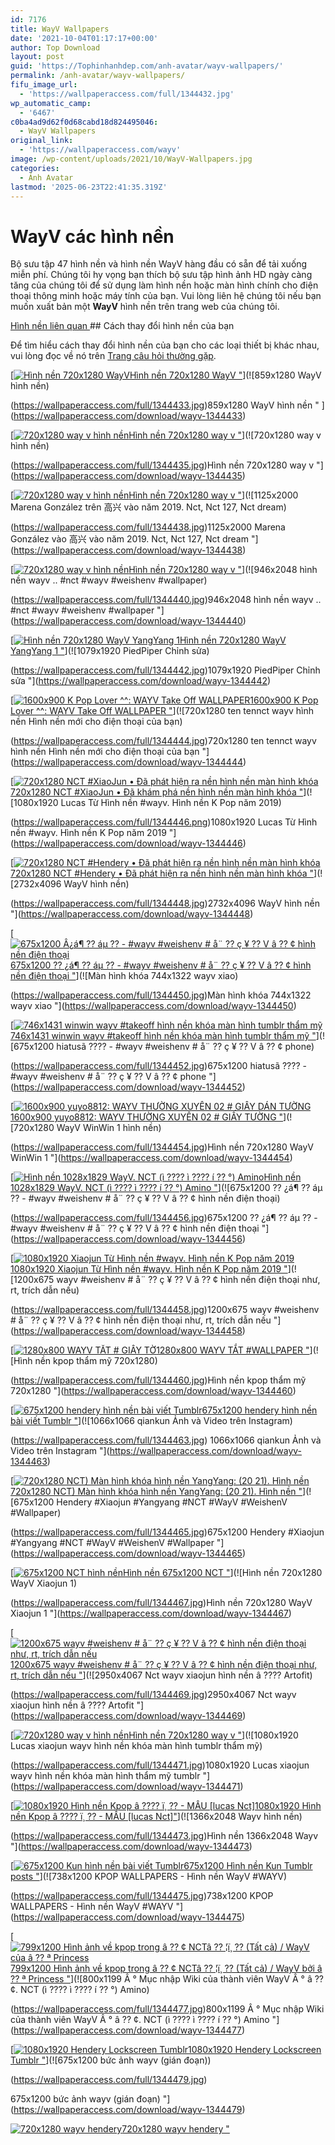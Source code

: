 ```yaml
---
id: 7176
title: WayV Wallpapers
date: '2021-10-04T01:17:17+00:00'
author: Top Download
layout: post
guid: 'https://Tophinhanhdep.com/anh-avatar/wayv-wallpapers/'
permalink: /anh-avatar/wayv-wallpapers/
fifu_image_url:
  - 'https://wallpaperaccess.com/full/1344432.jpg'
wp_automatic_camp:
  - '6467'
c0ba4ad9d62f0d68cabd18d824495046:
  - WayV Wallpapers
original_link:
  - 'https://wallpaperaccess.com/wayv'
image: /wp-content/uploads/2021/10/WayV-Wallpapers.jpg
categories:
  - Ảnh Avatar
lastmod: '2025-06-23T22:41:35.319Z'
---
```

# WayV các hình nền

Bộ sưu tập 47 hình nền và hình nền WayV hàng đầu có sẵn để tải xuống miễn phí. Chúng tôi hy vọng bạn thích bộ sưu tập hình ảnh HD ngày càng tăng của chúng tôi để sử dụng làm hình nền hoặc màn hình chính cho điện thoại thông minh hoặc máy tính của bạn. Vui lòng liên hệ chúng tôi nếu bạn muốn xuất bản một **WayV** hình nền trên trang web của chúng tôi.

[Hình nền liên quan ](#related) ## Cách thay đổi hình nền của bạn

Để tìm hiểu cách thay đổi hình nền của bạn cho các loại thiết bị khác nhau, vui lòng đọc về nó trên [Trang câu hỏi thường gặp](https://tophinhanhdep.com/faq/).

  
[[![Hình nền 720x1280 WayV](https://wallpaperaccess.com/full/1344432.jpg)Hình nền 720x1280 WayV "](https://wallpaperaccess.com/download/wayv-1344432)](![859x1280 WayV hình nền)

(https://wallpaperaccess.com/full/1344433.jpg)859x1280 WayV hình nền " ](https://wallpaperaccess.com/download/wayv-1344433)

[[![720x1280 way v hình nền](https://wallpaperaccess.com/full/1344434.jpg)Hình nền 720x1280 way v "](https://wallpaperaccess.com/download/wayv-1344434)](![720x1280 way v hình nền)

(https://wallpaperaccess.com/full/1344435.jpg)Hình nền 720x1280 way v "](https://wallpaperaccess.com/download/wayv-1344435)

[[![720x1280 way v hình nền](https://wallpaperaccess.com/full/1344437.jpg)Hình nền 720x1280 way v "](https://wallpaperaccess.com/download/wayv-1344437)](![1125x2000 Marena González trên 高兴 vào năm 2019. Nct, Nct 127, Nct dream)

(https://wallpaperaccess.com/full/1344438.jpg)1125x2000 Marena González vào 高兴 vào năm 2019. Nct, Nct 127, Nct dream "](https://wallpaperaccess.com/download/wayv-1344438)

[[![720x1280 way v hình nền](https://wallpaperaccess.com/full/1344439.jpg)Hình nền 720x1280 way v "](https://wallpaperaccess.com/download/wayv-1344439)](![946x2048 hình nền wayv .. #nct #wayv #weishenv #wallpaper)

(https://wallpaperaccess.com/full/1344440.jpg)946x2048 hình nền wayv .. #nct #wayv #weishenv #wallpaper "](https://wallpaperaccess.com/download/wayv-1344440)

[[![Hình nền 720x1280 WayV YangYang 1](https://wallpaperaccess.com/full/1344441.jpg)Hình nền 720x1280 WayV YangYang 1 "](https://wallpaperaccess.com/download/wayv-1344441)](![1079x1920 PiedPiper Chỉnh sửa)

(https://wallpaperaccess.com/full/1344442.jpg)1079x1920 PiedPiper Chỉnh sửa "](https://wallpaperaccess.com/download/wayv-1344442)

[[![1600x900 K Pop Lover ^^: WAYV Take Off WALLPAPER](https://wallpaperaccess.com/full/1344443.jpg)1600x900 K Pop Lover ^^: WAYV Take Off WALLPAPER "](https://wallpaperaccess.com/download/wayv-1344443)](![720x1280 ten tennct wayv hình nền Hình nền mới cho điện thoại của bạn)

(https://wallpaperaccess.com/full/1344444.jpg)720x1280 ten tennct wayv hình nền Hình nền mới cho điện thoại của bạn "](https://wallpaperaccess.com/download/wayv-1344444)

[[![720x1280 NCT #XiaoJun • Đã phát hiện ra nền hình nền màn hình khóa](https://wallpaperaccess.com/full/1344445.jpg)720x1280 NCT #XiaoJun • Đã khám phá nền hình nền màn hình khóa "](https://wallpaperaccess.com/download/wayv-1344445)](![1080x1920 Lucas Từ Hình nền #wayv.  Hình nền K Pop năm 2019)

(https://wallpaperaccess.com/full/1344446.png)1080x1920 Lucas Từ Hình nền #wayv. Hình nền K Pop năm 2019 "](https://wallpaperaccess.com/download/wayv-1344446)

[[![720x1280 NCT #Hendery • Đã phát hiện ra nền hình nền màn hình khóa](https://wallpaperaccess.com/full/1344447.jpg)720x1280 NCT #Hendery • Đã phát hiện ra nền hình nền màn hình khóa "](https://wallpaperaccess.com/download/wayv-1344447)](![2732x4096 WayV hình nền)

(https://wallpaperaccess.com/full/1344448.jpg)2732x4096 WayV hình nền "](https://wallpaperaccess.com/download/wayv-1344448)

[[![675x1200 Â¿á¶ ?? áµ ??  - #wayv #weishenv # å¨ ?? ç ¥ ?? V â ?? ¢ hình nền điện thoại](https://wallpaperaccess.com/full/1344449.jpg)675x1200 ?? ¿á¶ ?? áµ ?? - #wayv #weishenv # å¨ ?? ç ¥ ?? V â ?? ¢ hình nền điện thoại "](https://wallpaperaccess.com/download/wayv-1344449)](![Màn hình khóa 744x1322 wayv xiao)

(https://wallpaperaccess.com/full/1344450.jpg)Màn hình khóa 744x1322 wayv xiao "](https://wallpaperaccess.com/download/wayv-1344450)

[[![746x1431 winwin wayv #takeoff hình nền khóa màn hình tumblr thẩm mỹ](https://wallpaperaccess.com/full/1344451.jpg)746x1431 winwin wayv #takeoff hình nền khóa màn hình tumblr thẩm mỹ "](https://wallpaperaccess.com/download/wayv-1344451)](![675x1200 hiatusã ????  - #wayv #weishenv # å¨ ?? ç ¥ ?? V â ?? ¢ phone)

(https://wallpaperaccess.com/full/1344452.jpg)675x1200 hiatusã ???? - #wayv #weishenv # å¨ ?? ç ¥ ?? V â ?? ¢ phone "](https://wallpaperaccess.com/download/wayv-1344452)

[[![1600x900 yuyo8812: WAYV THƯỜNG XUYÊN 02 # GIẤY DÁN TƯỜNG](https://wallpaperaccess.com/full/1344453.jpg)1600x900 yuyo8812: WAYV THƯỜNG XUYÊN 02 # GIẤY TƯỜNG "](https://wallpaperaccess.com/download/wayv-1344453)](![720x1280 WayV WinWin 1 hình nền)

(https://wallpaperaccess.com/full/1344454.jpg)Hình nền 720x1280 WayV WinWin 1 "](https://wallpaperaccess.com/download/wayv-1344454)

[[![Hình nền 1028x1829 WayV.  NCT (ì ???? ì ???? í ?? °) Amino](https://wallpaperaccess.com/full/1344455.jpg)Hình nền 1028x1829 WayV. NCT (ì ???? ì ???? í ?? °) Amino "](https://wallpaperaccess.com/download/wayv-1344455)](![675x1200 ?? ¿á¶ ?? áµ ??  - #wayv #weishenv # å¨ ?? ç ¥ ?? V â ?? ¢ hình nền điện thoại)

(https://wallpaperaccess.com/full/1344456.jpg)675x1200 ?? ¿á¶ ?? áµ ?? - #wayv #weishenv # å¨ ?? ç ¥ ?? V â ?? ¢ hình nền điện thoại "](https://wallpaperaccess.com/download/wayv-1344456)

[[![1080x1920 Xiaojun Từ Hình nền #wayv.  Hình nền K Pop năm 2019](https://wallpaperaccess.com/full/1344457.png)1080x1920 Xiaojun Từ Hình nền #wayv. Hình nền K Pop năm 2019 "](https://wallpaperaccess.com/download/wayv-1344457)](![1200x675 wayv #weishenv # å¨ ?? ç ¥ ?? V â ?? ¢ hình nền điện thoại như, rt, trích dẫn nếu)

(https://wallpaperaccess.com/full/1344458.jpg)1200x675 wayv #weishenv # å¨ ?? ç ¥ ?? V â ?? ¢ hình nền điện thoại như, rt, trích dẫn nếu "](https://wallpaperaccess.com/download/wayv-1344458)

[[![1280x800 WAYV TẮT # GIẤY TỜ](https://wallpaperaccess.com/full/1344459.jpg)1280x800 WAYV TẮT #WALLPAPER "](https://wallpaperaccess.com/download/wayv-1344459)](![Hình nền kpop thẩm mỹ 720x1280)

(https://wallpaperaccess.com/full/1344460.jpg)Hình nền kpop thẩm mỹ 720x1280 "](https://wallpaperaccess.com/download/wayv-1344460)

[[![675x1200 hendery hình nền bài viết Tumblr](https://wallpaperaccess.com/full/1344462.jpg)675x1200 hendery hình nền bài viết Tumblr "](https://wallpaperaccess.com/download/wayv-1344462)](![1066x1066 qiankun Ảnh và Video trên Instagram)

(https://wallpaperaccess.com/full/1344463.jpg) 1066x1066 qiankun Ảnh và Video trên Instagram "](https://wallpaperaccess.com/download/wayv-1344463)

[[![720x1280 NCT) Màn hình khóa hình nền YangYang: (20 21).  Hình nền](https://wallpaperaccess.com/full/1344464.jpg)720x1280 NCT) Màn hình khóa hình nền YangYang: (20 21). Hình nền "](https://wallpaperaccess.com/download/wayv-1344464)](![675x1200 Hendery #Xiaojun #Yangyang #NCT #WayV #WeishenV #Wallpaper)

(https://wallpaperaccess.com/full/1344465.jpg)675x1200 Hendery #Xiaojun #Yangyang #NCT #WayV #WeishenV #Wallpaper "](https://wallpaperaccess.com/download/wayv-1344465)

[[![675x1200 NCT hình nền](https://wallpaperaccess.com/full/1344466.jpg)Hình nền 675x1200 NCT "](https://wallpaperaccess.com/download/wayv-1344466)](![Hình nền 720x1280 WayV Xiaojun 1)

(https://wallpaperaccess.com/full/1344467.jpg)Hình nền 720x1280 WayV Xiaojun 1 "](https://wallpaperaccess.com/download/wayv-1344467)

[[![1200x675 wayv #weishenv # å¨ ?? ç ¥ ?? V â ?? ¢ hình nền điện thoại như, rt, trích dẫn nếu](https://wallpaperaccess.com/full/1344468.jpg)1200x675 wayv #weishenv # å¨ ?? ç ¥ ?? V â ?? ¢ hình nền điện thoại như, rt, trích dẫn nếu "](https://wallpaperaccess.com/download/wayv-1344468)](![2950x4067 Nct wayv xiaojun hình nền â ????  Artofit)

(https://wallpaperaccess.com/full/1344469.jpg)2950x4067 Nct wayv xiaojun hình nền â ???? Artofit "](https://wallpaperaccess.com/download/wayv-1344469)

[[![720x1280 way v hình nền](https://wallpaperaccess.com/full/1344470.jpg)Hình nền 720x1280 way v "](https://wallpaperaccess.com/download/wayv-1344470)](![1080x1920 Lucas xiaojun wayv hình nền khóa màn hình tumblr thẩm mỹ)

(https://wallpaperaccess.com/full/1344471.jpg)1080x1920 Lucas xiaojun wayv hình nền khóa màn hình thẩm mỹ tumblr "](https://wallpaperaccess.com/download/wayv-1344471)

[[![1080x1920 Hình nền Kpop â ???? ï¸ ??  - MẪU [lucas Nct]](https://wallpaperaccess.com/full/1344472.jpg)1080x1920 Hình nền Kpop â ???? ï¸ ?? - MẪU \[lucas Nct\]"](https://wallpaperaccess.com/download/wayv-1344472)](![1366x2048 Wayv hình nền)

(https://wallpaperaccess.com/full/1344473.jpg)Hình nền 1366x2048 Wayv "](https://wallpaperaccess.com/download/wayv-1344473)

[[![675x1200 Kun hình nền bài viết Tumblr](https://wallpaperaccess.com/full/1344474.jpg)675x1200 Hình nền Kun Tumblr posts "](https://wallpaperaccess.com/download/wayv-1344474)](![738x1200 KPOP WALLPAPERS - Hình nền WayV #WAYV)

(https://wallpaperaccess.com/full/1344475.jpg)738x1200 KPOP WALLPAPERS - Hình nền WayV #WAYV "](https://wallpaperaccess.com/download/wayv-1344475)

[[![799x1200 Hình ảnh về kpop trong â ?? ¢ NCTâ ?? ¦ï¸ ??  (Tất cả) / WayV của â ?? ª Princess](https://wallpaperaccess.com/full/1344476.jpg)799x1200 Hình ảnh về kpop trong â ?? ¢ NCTâ ?? ¦ï¸ ?? (Tất cả) / WayV bởi â ?? ª Princess "](https://wallpaperaccess.com/download/wayv-1344476)](![800x1199 Â ° Mục nhập Wiki của thành viên WayV Â ° â ?? ¢.  NCT (ì ???? ì ???? í ?? °) Amino)

(https://wallpaperaccess.com/full/1344477.jpg)800x1199 Â ° Mục nhập Wiki của thành viên WayV Â ° â ?? ¢. NCT (ì ???? ì ???? í ?? °) Amino "](https://wallpaperaccess.com/download/wayv-1344477)

[[![1080x1920 Hendery Lockscreen Tumblr](https://wallpaperaccess.com/full/1344478.jpg)1080x1920 Hendery Lockscreen Tumblr "](https://wallpaperaccess.com/download/wayv-1344478)](![675x1200 bức ảnh wayv (gián đoạn))

(https://wallpaperaccess.com/full/1344479.jpg)

675x1200 bức ảnh wayv (gián đoạn) "](https://wallpaperaccess.com/download/wayv-1344479)

[![720x1280 wayv hendery](https://wallpaperaccess.com/full/1344481.jpg)720x1280 wayv hendery " ](https://wallpaperaccess.com/download/wayv-1344481)
